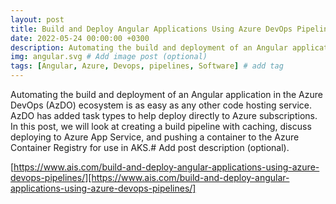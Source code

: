 ```yaml
---
layout: post
title: Build and Deploy Angular Applications Using Azure DevOps Pipelines
date: 2022-05-24 00:00:00 +0300
description: Automating the build and deployment of an Angular application in the Azure DevOps (AzDO) ecosystem is as easy as any other code hosting service. AzDO has added task types to help deploy directly to Azure subscriptions. In this post, we will look at creating a build pipeline with caching, discuss deploying to Azure App Service, and pushing a container to the Azure Container Registry for use in AKS.# Add post description (optional)
img: angular.svg # Add image post (optional)
tags: [Angular, Azure, Devops, pipelines, Software] # add tag
---
```

Automating the build and deployment of an Angular application in the Azure DevOps (AzDO) ecosystem is as easy as any other code hosting service. AzDO has added task types to help deploy directly to Azure subscriptions. In this post, we will look at creating a build pipeline with caching, discuss deploying to Azure App Service, and pushing a container to the Azure Container Registry for use in AKS.# Add post description (optional).

[https://www.ais.com/build-and-deploy-angular-applications-using-azure-devops-pipelines/][https://www.ais.com/build-and-deploy-angular-applications-using-azure-devops-pipelines/]

[https://www.ais.com/build-and-deploy-angular-applications-using-azure-devops-pipelines/]:https://www.ais.com/build-and-deploy-angular-applications-using-azure-devops-pipelines/
